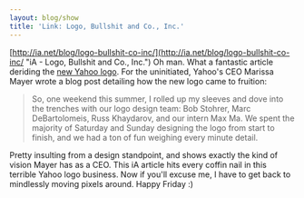 ```yaml
---
layout: blog/show
title: 'Link: Logo, Bullshit and Co., Inc.'
---
```


[http://ia.net/blog/logo-bullshit-co-inc/](http://ia.net/blog/logo-bullshit-co-inc/ "iA - Logo, Bullshit and Co., Inc.") Oh man. What a fantastic article deriding the [new Yahoo logo](http://news.yahoo.com/yahoo-unveils-logo-043439762.html "Yahoo! News - Yahoo Unveils a New Logo"). For the uninitiated, Yahoo's CEO Marissa Mayer wrote a blog post detailing how the new logo came to fruition:

> So, one weekend this summer, I rolled up my sleeves and dove into the trenches with our logo design team: Bob Stohrer, Marc DeBartolomeis, Russ Khaydarov, and our intern Max Ma. We spent the majority of Saturday and Sunday designing the logo from start to finish, and we had a ton of fun weighing every minute detail.

 Pretty insulting from a design standpoint, and shows exactly the kind of vision Mayer has as a CEO. This iA article hits every coffin nail in this terrible Yahoo logo business. Now if you'll excuse me, I have to get back to mindlessly moving pixels around. Happy Friday :)
